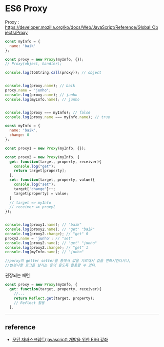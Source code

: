 # ES6 Proxy



Proxy : https://developer.mozilla.org/ko/docs/Web/JavaScript/Reference/Global_Objects/Proxy



```javascript
const myInfo = {
  name: 'baik'
};

const proxy = new Proxy(myInfo, {});
// Proxy(object, handler);

console.log(toString.call(proxy)); // object


console.log(proxy.name); // baik
proxy.name = 'junho';
console.log(proxy.name); // junho
console.log(myInfo.name); // junho


console.log(proxy === myInfo); // false
console.log(proxy.name === myInfo.name); // true
```



```javascript
const myInfo = {
  name: 'baik',
  change: 0
};

const proxy1 = new Proxy(myInfo, {});

const proxy2 = new Proxy(myInfo, {
  get: function(target, property, receiver){
    console.log("get");
    return target[property];
  },
  set: function(target, property, value){
    console.log("set");
    target['change']++;
    target[property] = value;
  }
  // target => myInfo
  // receiver => proxy2
});


console.log(proxy1.name); // "baik"
console.log(proxy2.name); // "get" "baik"
console.log(proxy2.change); // "get" 0
proxy2.name = 'junho'; // "set"
console.log(proxy2.name); // "get" "junho"
console.log(proxy2.change); // "get" 1
console.log(myInfo.name); // "junho"

//porxy의 getter setter를 통해서 값을 가로채서 값을 변화시킨다거나,
//변경사항 로그를 남기는 등의 용도록 활용할 수 있다.
```



권장되는 패턴

```javascript
const proxy = new Proxy(myInfo, {
  get: function(target, property, receiver){
    //...
    return Reflect.get(target, property);
    // Reflect 활용
  },
```







---

## reference

- [모던 자바스크립트(javascript) 개발을 위한 ES6 강좌](https://www.inflearn.com/course/es6-%ea%b0%95%ec%a2%8c-%ec%9e%90%eb%b0%94%ec%8a%a4%ed%81%ac%eb%a6%bd%ed%8a%b8/)